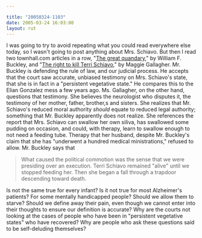 ```yaml
---

title: "20050324-1103"
date: 2005-03-24 16:03:00
layout: rut
---
```


<p> I was going to try to avoid repeating
what you could read everywhere else today, so I
wasn't going to post anything about Mrs. Schiavo.
But then I read two townhall.com articles in a row, "<a href="http://www.townhall.com/columnists/wfbuckley/wfb20050322.shtml">The
great quandary</a>," by William F. Buckley, and "<a href="http://www.townhall.com/columnists/maggiegallagher/mg20050322.shtml">The
right to kill Terri Schiavo</a>," by Maggie Gallagher.  Mr. Buckley
is defending the rule of law, and our judicial process.  He accepts
that the court saw accurate, unbiased testimony on Mrs. Schiavo's
state, that she is in fact in a "persistent vegetative state."
He compares this to the Elian Gonzalez mess a few years ago.
Ms. Gallagher, on the other hand, questions that testimony.
She believes the neurologist who disputes it, the testimony of
her mother, father, brother,s and sisters.  She realizes that
Mr. Schiavo's reduced moral authority <em>should</em> equate to
reduced legal authority; something that Mr. Buckley apparently does
not realize.  She references the report that Mrs. Schiavo can swallow
her own siliva, has swallowed some pudding on occasion, and could,
with therapy, learn to swallow enough to not need a feeding tube.
Therapy that her husband, despite Mr. Buckley's claim that she has
"underwent a hundred medical ministrations," refused to allow.
Mr. Buckley says that</p>

<blockquote>What caused the political commotion was the sense
that we were presiding over an execution. Terri Schiavo remained
"alive" until we stopped feeding her. Then she began a fall through
a trapdoor descending toward death.</blockquote>

<p>Is not the same true for every infant? Is it not true for most
Alzheimer's patients?  For some mentally handicapped people?
Should we allow them to starve?  Should we define away their pain,
even though we cannot enter into their thoughts to ensure our
definition is accurate?  Why are the courts not looking at the
cases of people who have been in "persistent vegetative states"
who have recovered?  Why are people who ask these questions said
to be self-deluding themselves?</p>


